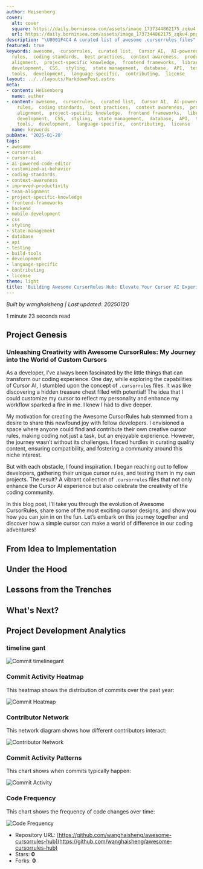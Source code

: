 ```yaml
---
author: Heisenberg
cover:
  alt: cover
  square: https://daily.borninsea.com/assets/image_1737344862175_zqku4.png
  url: https://daily.borninsea.com/assets/image_1737344862175_zqku4.png
description: "\U0001F4C4 A curated list of awesome .cursorrules files"
featured: true
keywords: awesome,  cursorrules,  curated list,  Cursor AI,  AI-powered code editor,  custom
  rules,  coding standards,  best practices,  context awareness,  productivity,  team
  alignment,  project-specific knowledge,  frontend frameworks,  libraries,  backend,  full-stack,  mobile
  development,  CSS,  styling,  state management,  database,  API,  testing,  build
  tools,  development,  language-specific,  contributing,  license
layout: ../../layouts/MarkdownPost.astro
meta:
- content: Heisenberg
  name: author
- content: awesome,  cursorrules,  curated list,  Cursor AI,  AI-powered code editor,  custom
    rules,  coding standards,  best practices,  context awareness,  productivity,  team
    alignment,  project-specific knowledge,  frontend frameworks,  libraries,  backend,  full-stack,  mobile
    development,  CSS,  styling,  state management,  database,  API,  testing,  build
    tools,  development,  language-specific,  contributing,  license
  name: keywords
pubDate: '2025-01-20'
tags:
- awesome
- cursorrules
- cursor-ai
- ai-powered-code-editor
- customized-ai-behavior
- coding-standards
- context-awareness
- improved-productivity
- team-alignment
- project-specific-knowledge
- frontend-frameworks
- backend
- mobile-development
- css
- styling
- state-management
- database
- api
- testing
- build-tools
- development
- language-specific
- contributing
- license
theme: light
title: 'Building Awesome CursorRules Hub: Elevate Your Cursor AI Experience'
---
```




*Built by wanghaisheng | Last updated: 20250120*

1 minute 23 seconds  read
## Project Genesis

### Unleashing Creativity with Awesome CursorRules: My Journey into the World of Custom Cursors

As a developer, I’ve always been fascinated by the little things that can transform our coding experience. One day, while exploring the capabilities of Cursor AI, I stumbled upon the concept of `.cursorrules` files. It was like discovering a hidden treasure chest filled with potential! The idea that I could customize my cursor to reflect my personality and enhance my workflow sparked a fire in me. I knew I had to dive deeper.

My motivation for creating the Awesome CursorRules hub stemmed from a desire to share this newfound joy with fellow developers. I envisioned a space where anyone could find and contribute their own creative cursor rules, making coding not just a task, but an enjoyable experience. However, the journey wasn’t without its challenges. I faced hurdles in curating quality content, ensuring compatibility, and fostering a community around this niche interest. 

But with each obstacle, I found inspiration. I began reaching out to fellow developers, gathering their unique cursor rules, and testing them in my own projects. The result? A vibrant collection of `.cursorrules` files that not only enhance the Cursor AI experience but also celebrate the creativity of the coding community. 

In this blog post, I’ll take you through the evolution of Awesome CursorRules, share some of the most exciting cursor designs, and show you how you can join in on the fun. Let’s embark on this journey together and discover how a simple cursor can make a world of difference in our coding adventures!

## From Idea to Implementation



## Under the Hood



## Lessons from the Trenches



## What's Next?


## Project Development Analytics
### timeline gant

![Commit timelinegant](https://daily.borninsea.com/assets/awesome-cursorrules-hub-timeline_chart.png)


### Commit Activity Heatmap
This heatmap shows the distribution of commits over the past year:

![Commit Heatmap]()

### Contributor Network
This network diagram shows how different contributors interact:

![Contributor Network](https://daily.borninsea.com/assets/awesome-cursorrules-hub-contribution_network.png)

### Commit Activity Patterns
This chart shows when commits typically happen:

![Commit Activity](https://daily.borninsea.com/assets/awesome-cursorrules-hub-commit_activity.png)

### Code Frequency
This chart shows the frequency of code changes over time:

![Code Frequency](https://daily.borninsea.com/assets/awesome-cursorrules-hub-code_frequency.png)



* Repository URL: [https://github.com/wanghaisheng/awesome-cursorrules-hub](https://github.com/wanghaisheng/awesome-cursorrules-hub)
* Stars: **0**
* Forks: **0**
